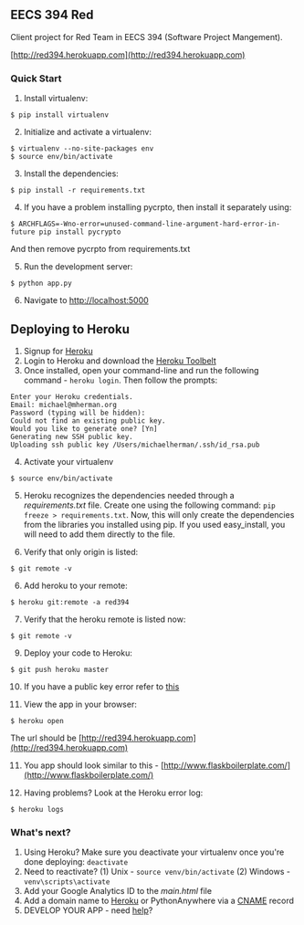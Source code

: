 ## EECS 394 Red

Client project for Red Team in EECS 394 (Software Project Mangement).

[http://red394.herokuapp.com](http://red394.herokuapp.com)

### Quick Start

1. Install virtualenv:
  ```
  $ pip install virtualenv
  ```
    
2. Initialize and activate a virtualenv:
  ```
  $ virtualenv --no-site-packages env
  $ source env/bin/activate
  ```

3. Install the dependencies:
  ```
  $ pip install -r requirements.txt
  ```

4. If you have a problem installing pycrpto, then install it separately using:
  ```
  $ ARCHFLAGS=-Wno-error=unused-command-line-argument-hard-error-in-future pip install pycrypto
  ```

  And then remove pycrpto from requirements.txt

5. Run the development server:
  ```
  $ python app.py
  ```

6. Navigate to [http://localhost:5000](http://localhost:5000)


Deploying to Heroku
------

1. Signup for [Heroku](https://api.heroku.com/signup)
2. Login to Heroku and download the [Heroku Toolbelt](https://toolbelt.heroku.com/)
3. Once installed, open your command-line and run the following command - `heroku login`. Then follow the prompts:

  ```        
  Enter your Heroku credentials.
  Email: michael@mherman.org
  Password (typing will be hidden): 
  Could not find an existing public key.
  Would you like to generate one? [Yn]
  Generating new SSH public key.
  Uploading ssh public key /Users/michaelherman/.ssh/id_rsa.pub
  ```

4. Activate your virtualenv
  ```
  $ source env/bin/activate
  ```

5. Heroku recognizes the dependencies needed through a *requirements.txt* file. Create one using the following command: `pip freeze > requirements.txt`. Now, this will only create the dependencies from the libraries you installed using pip. If you used easy_install, you will need to add them directly to the file.

5. Verify that only origin is listed:
  
  ```
  $ git remote -v
  ```

6. Add heroku to your remote:

  ```
  $ heroku git:remote -a red394
  ```

7. Verify that the heroku remote is listed now:

  ```
  $ git remote -v
  ``` 
        
9. Deploy your code to Heroku:

  ```
  $ git push heroku master
  ```

10. If you have a public key error refer to [this](http://stackoverflow.com/questions/17626944/heroku-permission-denied-publickey-fatal-could-not-read-from-remote-reposito)
        
10. View the app in your browser:

  ```
  $ heroku open
  ```
  The url should be [http://red394.herokuapp.com](http://red394.herokuapp.com)

11. You app should look similar to this - [http://www.flaskboilerplate.com/](http://www.flaskboilerplate.com/)
            
12. Having problems? Look at the Heroku error log:

  ```
  $ heroku logs
  ```

### What's next? 

1. Using Heroku? Make sure you deactivate your virtualenv once you're done deploying: `deactivate`
2. Need to reactivate? (1) Unix - `source venv/bin/activate` (2) Windows - `venv\scripts\activate`
4. Add your Google Analytics ID to the *main.html* file
5. Add a domain name to [Heroku](https://devcenter.heroku.com/articles/custom-domains) or PythonAnywhere via a [CNAME](http://en.wikipedia.org/wiki/CNAME_record) record
5. DEVELOP YOUR APP - need [help](http://realpython.com)?
        
